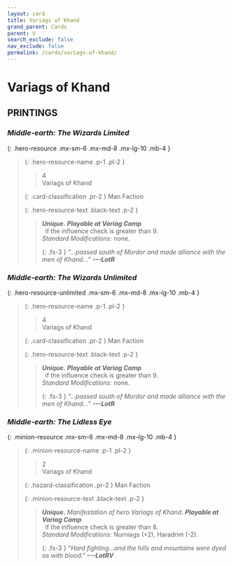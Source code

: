 ```yaml
---
layout: card
title: Variags of Khand
grand_parent: Cards
parent: V
search_exclude: false
nav_exclude: false
permalink: /cards/variags-of-khand/
---
```


# Variags of Khand


## PRINTINGS


### _Middle-earth: The Wizards Limited_

{: .hero-resource .mx-sm-6 .mx-md-8 .mx-lg-10 .mb-4 }
> {: .hero-resource-name .p-1 .pl-2 }
> > <div class="card-mp">4</div>
> > <div class="card-name">Variags of Khand</div>
>
> {: .card-classification .pr-2 }
> Man Faction
>
> {: .hero-resource-text .black-text .p-2 }
> > _**Unique.**_ ***Playable at Variag Camp*** <br>&ensp;if the influence check is greater than 9.  <br>_Standard Modifications:_ none. 
> > 
> > {: .fs-3 } 
> > _“...passed south of Mordor and made alliance with the men of Khand...”_ ***---&#65279;LotR*** 
> 

### _Middle-earth: The Wizards Unlimited_

{: .hero-resource-unlimited .mx-sm-6 .mx-md-8 .mx-lg-10 .mb-4 }
> {: .hero-resource-name .p-1 .pl-2 }
> > <div class="card-mp">4</div>
> > <div class="card-name">Variags of Khand</div>
>
> {: .card-classification .pr-2 }
> Man Faction
>
> {: .hero-resource-text .black-text .p-2 }
> > _**Unique.**_ ***Playable at Variag Camp*** <br>&ensp;if the influence check is greater than 9.  <br>_Standard Modifications:_ none. 
> > 
> > {: .fs-3 } 
> > _“...passed south of Mordor and made alliance with the men of Khand...”_ ***---&#65279;LotR*** 
> 

### _Middle-earth: The Lidless Eye_

{: .minion-resource .mx-sm-6 .mx-md-8 .mx-lg-10 .mb-4 }
> {: .minion-resource-name .p-1 .pl-2 }
> > <div class="hazard-mp">2</div>
> > <div class="card-name">Variags of Khand</div>
>
> {: .hazard-classification .pr-2 }
> Man Faction
>
> {: .minion-resource-text .black-text .p-2 }
> > _**Unique.**_ _Manifestation of hero Variags of Khand_. ***Playable at Variag Camp*** <br>&ensp;if the influence check is greater than 8.  <br>_Standard Modifications:_ Nurniags (+2), Haradrim (-2). 
> > 
> > {: .fs-3 } 
> > _“Hard fighting...and the hills and mountains were dyed as with blood."_ ***---&#65279;LotRV***  
> 
